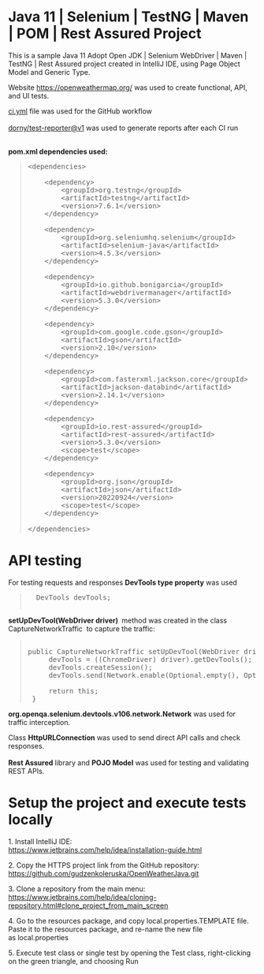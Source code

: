 <h1>Java 11 | Selenium | TestNG | Maven | POM | Rest Assured Project</h1>
<p>This is a sample Java 11 Adopt Open JDK | Selenium WebDriver | Maven | TestNG | Rest Assured project created in IntelliJ IDE, using Page Object Model and Generic Type.</p>
<p>Website <a href="https://openweathermap.org/">https://openweathermap.org/</a>&nbsp;was used to create functional, API, and UI tests.</p>
<p><a href="https://github.com/gudzenkoleruska/OpenWeatherJava/blob/main/.github/workflows/ci.yml">ci.yml</a> file was used for the GitHub workflow<br /><br /><a href="https://github.com/dorny/test-reporter">dorny/test-reporter@v1</a> was used to generate reports after each CI run<br /><br /></p>
<p><strong>pom.xml dependencies used:</strong></p>
<blockquote>
<pre>&lt;dependencies&gt;<br /><br />    &lt;dependency&gt;<br />        &lt;groupId&gt;org.testng&lt;/groupId&gt;<br />        &lt;artifactId&gt;testng&lt;/artifactId&gt;<br />        &lt;version&gt;7.6.1&lt;/version&gt;<br />    &lt;/dependency&gt;<br /><br />    &lt;dependency&gt;<br />        &lt;groupId&gt;org.seleniumhq.selenium&lt;/groupId&gt;<br />        &lt;artifactId&gt;selenium-java&lt;/artifactId&gt;<br />        &lt;version&gt;4.5.3&lt;/version&gt;<br />    &lt;/dependency&gt;<br /><br />    &lt;dependency&gt;<br />        &lt;groupId&gt;io.github.bonigarcia&lt;/groupId&gt;<br />        &lt;artifactId&gt;webdrivermanager&lt;/artifactId&gt;<br />        &lt;version&gt;5.3.0&lt;/version&gt;<br />    &lt;/dependency&gt;<br /><br />    &lt;dependency&gt;<br />        &lt;groupId&gt;com.google.code.gson&lt;/groupId&gt;<br />        &lt;artifactId&gt;gson&lt;/artifactId&gt;<br />        &lt;version&gt;2.10&lt;/version&gt;<br />    &lt;/dependency&gt;<br /><br />    &lt;dependency&gt;<br />        &lt;groupId&gt;com.fasterxml.jackson.core&lt;/groupId&gt;<br />        &lt;artifactId&gt;jackson-databind&lt;/artifactId&gt;<br />        &lt;version&gt;2.14.1&lt;/version&gt;<br />    &lt;/dependency&gt;<br /><br />    &lt;dependency&gt;<br />        &lt;groupId&gt;io.rest-assured&lt;/groupId&gt;<br />        &lt;artifactId&gt;rest-assured&lt;/artifactId&gt;<br />        &lt;version&gt;5.3.0&lt;/version&gt;<br />        &lt;scope&gt;test&lt;/scope&gt;<br />    &lt;/dependency&gt;<br /><br />    &lt;dependency&gt;<br />        &lt;groupId&gt;org.json&lt;/groupId&gt;<br />        &lt;artifactId&gt;json&lt;/artifactId&gt;<br />        &lt;version&gt;20220924&lt;/version&gt;<br />        &lt;scope&gt;test&lt;/scope&gt;<br />    &lt;/dependency&gt;<br /><br />&lt;/dependencies&gt;</pre>
</blockquote>
<h1>API testing</h1>
<p>For testing requests and responses&nbsp;<strong>DevTools&nbsp;type property</strong> was used&nbsp;</p>
<blockquote>
<pre>&nbsp; DevTools devTools;<br /><br /></pre>
</blockquote>
<p><strong>setUpDevTool(WebDriver driver)&nbsp;</strong> method was created in the class CaptureNetworkTraffic &nbsp;to capture the traffic:</p>
<blockquote>
<pre><br />public&nbsp;CaptureNetworkTraffic setUpDevTool(WebDriver driver) {<br />&nbsp; &nbsp; &nbsp;devTools&nbsp;= ((ChromeDriver) driver).getDevTools();<br />&nbsp; &nbsp; &nbsp;devTools.createSession();<br />&nbsp; &nbsp; &nbsp;devTools.send(Network.enable(Optional.empty(), Optional.empty(), Optional.empty()));<br />&nbsp;<br />&nbsp; &nbsp; &nbsp;return this;<br />&nbsp;}&nbsp;</pre>
</blockquote>
<p><strong>org.openqa.selenium.devtools.v106.network.Network</strong>&nbsp;was used for traffic interception.</p>
<p>Class&nbsp;<strong>HttpURLConnection</strong>&nbsp;was used to send direct API calls and check responses.<br /><br /><strong>Rest Assured</strong> library and&nbsp;<strong>POJO Model</strong> was used for testing and validating REST APIs.</p>
<h1>Setup the project and execute tests locally</h1>
<p>1. Install IntelliJ IDE:<br /><a href="https://www.jetbrains.com/help/idea/installation-guide.html">https://www.jetbrains.com/help/idea/installation-guide.html</a></p>
<p>2. Copy the HTTPS project link from the GitHub repository:&nbsp;<br /><a href="https://github.com/gudzenkoleruska/OpenWeatherJava.git">https://github.com/gudzenkoleruska/OpenWeatherJava.git</a></p>
<p>3. Clone a repository from the main menu:&nbsp;<br /><a title="https://www.jetbrains.com/help/idea/cloning-repository.html#clone_project_from_main_screen" href="https://www.jetbrains.com/help/idea/cloning-repository.html#clone_project_from_main_screen">https://www.jetbrains.com/help/idea/cloning-repository.html#clone_project_from_main_screen</a></p>
<p>4. Go to the resources package, and copy local.properties.TEMPLATE file. Paste it to the resources package, and re-name the new file as&nbsp;local.properties</p>
<p>5. Execute test class or single test by opening the Test class, right-clicking on the green triangle, and choosing Run</p>
